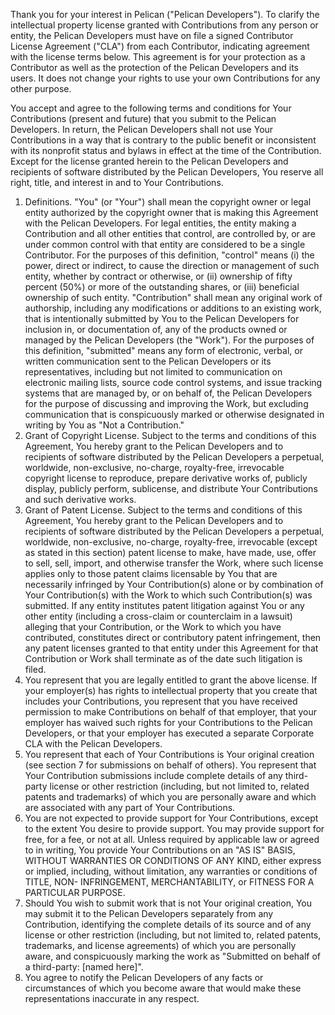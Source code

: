 Thank you for your interest in Pelican ("Pelican Developers"). To clarify the intellectual property license
granted with Contributions from any person or entity, the Pelican Developers
must have on file a signed Contributor License Agreement ("CLA")
from each Contributor, indicating agreement with the license
terms below. This agreement is for your protection as a Contributor
as well as the protection of the Pelican Developers and its users. It does not
change your rights to use your own Contributions for any other purpose.

You accept and agree to the following terms and conditions for Your
Contributions (present and future) that you submit to the Pelican Developers. In
return, the Pelican Developers shall not use Your Contributions in a way that
is contrary to the public benefit or inconsistent with its nonprofit
status and bylaws in effect at the time of the Contribution. Except
for the license granted herein to the Pelican Developers and recipients of
software distributed by the Pelican Developers, You reserve all right, title,
and interest in and to Your Contributions.
1. Definitions.
   "You" (or "Your") shall mean the copyright owner or legal entity
   authorized by the copyright owner that is making this Agreement
   with the Pelican Developers. For legal entities, the entity making a
   Contribution and all other entities that control, are controlled
   by, or are under common control with that entity are considered to
   be a single Contributor. For the purposes of this definition,
   "control" means (i) the power, direct or indirect, to cause the
   direction or management of such entity, whether by contract or
   otherwise, or (ii) ownership of fifty percent (50%) or more of the
   outstanding shares, or (iii) beneficial ownership of such entity.
   "Contribution" shall mean any original work of authorship,
   including any modifications or additions to an existing work, that
   is intentionally submitted by You to the Pelican Developers for inclusion
   in, or documentation of, any of the products owned or managed by
   the Pelican Developers (the "Work"). For the purposes of this definition,
   "submitted" means any form of electronic, verbal, or written
   communication sent to the Pelican Developers or its representatives,
   including but not limited to communication on electronic mailing
   lists, source code control systems, and issue tracking systems that
   are managed by, or on behalf of, the Pelican Developers for the purpose of
   discussing and improving the Work, but excluding communication that
   is conspicuously marked or otherwise designated in writing by You
   as "Not a Contribution."
2. Grant of Copyright License. Subject to the terms and conditions of
   this Agreement, You hereby grant to the Pelican Developers and to
   recipients of software distributed by the Pelican Developers a perpetual,
   worldwide, non-exclusive, no-charge, royalty-free, irrevocable
   copyright license to reproduce, prepare derivative works of,
   publicly display, publicly perform, sublicense, and distribute Your
   Contributions and such derivative works.
3. Grant of Patent License. Subject to the terms and conditions of
   this Agreement, You hereby grant to the Pelican Developers and to
   recipients of software distributed by the Pelican Developers a perpetual,
   worldwide, non-exclusive, no-charge, royalty-free, irrevocable
   (except as stated in this section) patent license to make, have
   made, use, offer to sell, sell, import, and otherwise transfer the
   Work, where such license applies only to those patent claims
   licensable by You that are necessarily infringed by Your
   Contribution(s) alone or by combination of Your Contribution(s)
   with the Work to which such Contribution(s) was submitted. If any
   entity institutes patent litigation against You or any other entity
   (including a cross-claim or counterclaim in a lawsuit) alleging
   that your Contribution, or the Work to which you have contributed,
   constitutes direct or contributory patent infringement, then any
   patent licenses granted to that entity under this Agreement for
   that Contribution or Work shall terminate as of the date such
   litigation is filed.
4. You represent that you are legally entitled to grant the above
   license. If your employer(s) has rights to intellectual property
   that you create that includes your Contributions, you represent
   that you have received permission to make Contributions on behalf
   of that employer, that your employer has waived such rights for
   your Contributions to the Pelican Developers, or that your employer has
   executed a separate Corporate CLA with the Pelican Developers.
5. You represent that each of Your Contributions is Your original
   creation (see section 7 for submissions on behalf of others). You
   represent that Your Contribution submissions include complete
   details of any third-party license or other restriction (including,
   but not limited to, related patents and trademarks) of which you
   are personally aware and which are associated with any part of Your
   Contributions.
6. You are not expected to provide support for Your Contributions,
   except to the extent You desire to provide support. You may provide
   support for free, for a fee, or not at all. Unless required by
   applicable law or agreed to in writing, You provide Your
   Contributions on an "AS IS" BASIS, WITHOUT WARRANTIES OR CONDITIONS
   OF ANY KIND, either express or implied, including, without
   limitation, any warranties or conditions of TITLE, NON-
   INFRINGEMENT, MERCHANTABILITY, or FITNESS FOR A PARTICULAR PURPOSE.
7. Should You wish to submit work that is not Your original creation,
   You may submit it to the Pelican Developers separately from any
   Contribution, identifying the complete details of its source and of
   any license or other restriction (including, but not limited to,
   related patents, trademarks, and license agreements) of which you
   are personally aware, and conspicuously marking the work as
   "Submitted on behalf of a third-party: [named here]".
8. You agree to notify the Pelican Developers of any facts or circumstances of
   which you become aware that would make these representations
   inaccurate in any respect.
